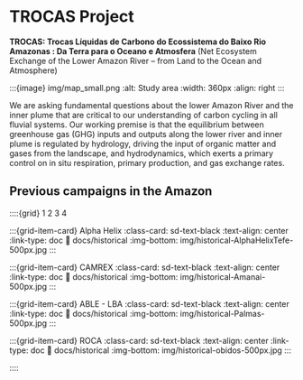 # TROCAS Project

**TROCAS: Trocas Líquidas de Carbono do Ecossistema do Baixo Rio Amazonas : Da Terra para o Oceano e Atmosfera**
(Net Ecosystem Exchange of the Lower Amazon River – from Land to the Ocean and Atmosphere)


<!-- :::{figure} img/map.png
---
alt: Study site
name: study-site
width: 400px
align: right
---
Study area
::: -->

:::{image} img/map_small.png
:alt: Study area
:width: 360px
:align: right
:::

We are asking fundamental questions about the lower Amazon River and the inner plume that are critical to our understanding of carbon cycling in all fluvial systems. Our working premise is that the equilibrium between greenhouse gas (GHG) inputs and outputs along the lower river and inner plume is regulated by hydrology, driving the input of organic matter and gases from the landscape, and hydrodynamics, which exerts a primary control on in situ respiration, primary production, and gas exchange rates.


## Previous campaigns in the Amazon

::::{grid} 1 2 3 4

:::{grid-item-card} Alpha Helix
:class-card: sd-text-black
:text-align: center
:link-type: doc
:link: docs/historical
:img-bottom: img/historical-AlphaHelixTefe-500px.jpg
:::

:::{grid-item-card} CAMREX
:class-card: sd-text-black
:text-align: center
:link-type: doc
:link: docs/historical
:img-bottom: img/historical-Amanai-500px.jpg
:::

:::{grid-item-card} ABLE - LBA
:class-card: sd-text-black
:text-align: center
:link-type: doc
:link: docs/historical
:img-bottom: img/historical-Palmas-500px.jpg
:::

:::{grid-item-card} ROCA
:class-card: sd-text-black
:text-align: center
:link-type: doc
:link: docs/historical
:img-bottom: img/historical-obidos-500px.jpg
:::

::::
